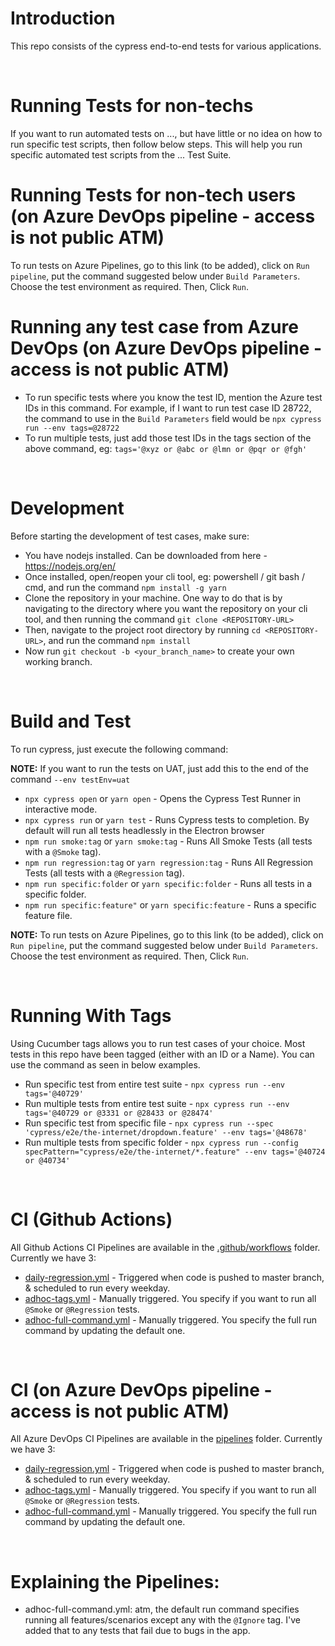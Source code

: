# Introduction

This repo consists of the cypress end-to-end tests for various applications.

<br/>

# Running Tests for non-techs

If you want to run automated tests on ..., but have little or no idea on how to run specific test scripts, then follow below steps. This will help you run specific automated test scripts from the ... Test Suite.

# Running Tests for non-tech users (on Azure DevOps pipeline - access is not public ATM)

To run tests on Azure Pipelines, go to this link (to be added), click on `Run pipeline`, put the command suggested below under `Build Parameters`. Choose the test environment as required. Then, Click `Run`.

# Running any test case from Azure DevOps (on Azure DevOps pipeline - access is not public ATM)

- To run specific tests where you know the test ID, mention the Azure test IDs in this command. For example, if I want to run test case ID 28722, the command to use in the `Build Parameters` field would be `npx cypress run --env tags=@28722`
- To run multiple tests, just add those test IDs in the tags section of the above command, eg: `tags='@xyz or @abc or @lmn or @pqr or @fgh'`

<br/>

# Development

Before starting the development of test cases, make sure:

- You have nodejs installed. Can be downloaded from here - https://nodejs.org/en/
- Once installed, open/reopen your cli tool, eg: powershell / git bash / cmd, and run the command `npm install -g yarn`
- Clone the repository in your machine. One way to do that is by navigating to the directory where you want the repository on your cli tool, and then running the command `git clone <REPOSITORY-URL>`
- Then, navigate to the project root directory by running `cd <REPOSITORY-URL>`, and run the command `npm install`
- Now run `git checkout -b <your_branch_name>` to create your own working branch.

<br/>

# Build and Test

To run cypress, just execute the following command:

**NOTE:** If you want to run the tests on UAT, just add this to the end of the command `--env testEnv=uat`

- `npx cypress open` or `yarn open` - Opens the Cypress Test Runner in interactive mode.
- `npx cypress run` or `yarn test` - Runs Cypress tests to completion. By default will run all tests headlessly in the Electron browser
- `npm run smoke:tag` or `yarn smoke:tag` - Runs All Smoke Tests (all tests with a `@Smoke` tag).
- `npm run regression:tag` or `yarn regression:tag` - Runs All Regression Tests (all tests with a `@Regression` tag).
- `npm run specific:folder` or `yarn specific:folder` - Runs all tests in a specific folder.
- `npm run specific:feature"` or `yarn specific:feature` - Runs a specific feature file.

**NOTE:** To run tests on Azure Pipelines, go to this link (to be added), click on `Run pipeline`, put the command suggested below under `Build Parameters`. Choose the test environment as required. Then, Click `Run`.

<br/>

# Running With Tags

Using Cucumber tags allows you to run test cases of your choice. Most tests in this repo have been tagged (either with an ID or a Name). You can use the command as seen in below examples.

- Run specific test from entire test suite - `npx cypress run --env tags='@40729'`
- Run multiple tests from entire test suite - `npx cypress run --env tags='@40729 or @3331 or @28433 or @28474'`
- Run specific test from specific file - `npx cypress run --spec 'cypress/e2e/the-internet/dropdown.feature' --env tags='@48678'`
- Run multiple tests from specific folder - `npx cypress run --config specPattern="cypress/e2e/the-internet/*.feature" --env tags='@40724 or @40734'`

<br/>

# CI (Github Actions)

All Github Actions CI Pipelines are available in the [.github/workflows](.github/workflows) folder. Currently we have 3:

- [daily-regression.yml](.github/workflows/daily-regression.yml) - Triggered when code is pushed to master branch, & scheduled to run every weekday.
- [adhoc-tags.yml](.github/workflows/adhoc-tags.yml) - Manually triggered. You specify if you want to run all `@Smoke` or `@Regression` tests.
- [adhoc-full-command.yml](.github/workflows/adhoc-full-command.yml) - Manually triggered. You specify the full run command by updating the default one.

<br/>

# CI (on Azure DevOps pipeline - access is not public ATM)

All Azure DevOps CI Pipelines are available in the [pipelines](pipelines) folder. Currently we have 3:

- [daily-regression.yml](pipelines/daily-regression.yml) - Triggered when code is pushed to master branch, & scheduled to run every weekday.
- [adhoc-tags.yml](pipelines/adhoc-tags.yml) - Manually triggered. You specify if you want to run all `@Smoke` or `@Regression` tests.
- [adhoc-full-command.yml](pipelines/adhoc-full-command.yml) - Manually triggered. You specify the full run command by updating the default one.

<br/>

# Explaining the Pipelines:

- adhoc-full-command.yml: atm, the default run command specifies running all features/scenarios except any with the `@Ignore` tag. I've added that to any tests that fail due to bugs in the app.
